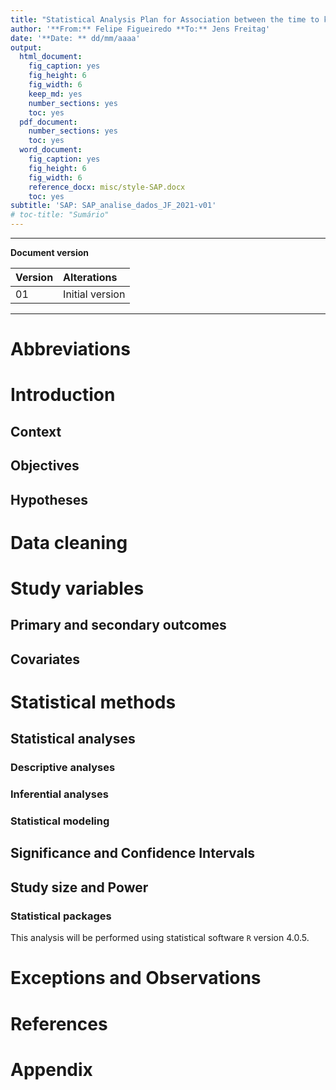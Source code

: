 ```yaml
---
title: "Statistical Analysis Plan for Association between the time to knee prosthesis failure and prosthesis brand in Helios Klinikum Berlin-Buch hospitals"
author: '**From:** Felipe Figueiredo **To:** Jens Freitag'
date: '**Date: ** dd/mm/aaaa'
output:
  html_document:
    fig_caption: yes
    fig_height: 6
    fig_width: 6
    keep_md: yes
    number_sections: yes
    toc: yes
  pdf_document:
    number_sections: yes
    toc: yes
  word_document:
    fig_caption: yes
    fig_height: 6
    fig_width: 6
    reference_docx: misc/style-SAP.docx
    toc: yes
subtitle: 'SAP: SAP_analise_dados_JF_2021-v01'
# toc-title: "Sumário"
---
```




---

**Document version**


|Version |Alterations     |
|:-------|:---------------|
|01      |Initial version |

---


# Abbreviations

# Introduction

## Context

## Objectives

## Hypotheses

# Data cleaning

# Study variables

## Primary and secondary outcomes

## Covariates

# Statistical methods

## Statistical analyses

### Descriptive analyses

### Inferential analyses

### Statistical modeling

## Significance and Confidence Intervals

## Study size and Power

### Statistical packages

This analysis will be performed using statistical software `R` version 4.0.5.

# Exceptions and Observations

# References

# Appendix


